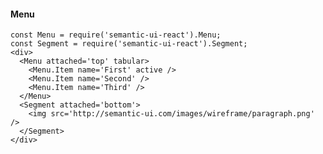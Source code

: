 #### Menu
    const Menu = require('semantic-ui-react').Menu;
    const Segment = require('semantic-ui-react').Segment;
    <div>
      <Menu attached='top' tabular>
        <Menu.Item name='First' active />
        <Menu.Item name='Second' />
        <Menu.Item name='Third' />
      </Menu>
      <Segment attached='bottom'>
        <img src='http://semantic-ui.com/images/wireframe/paragraph.png' />
      </Segment>
    </div>

